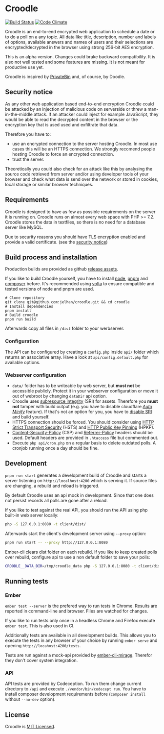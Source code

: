 # Croodle

[![Build Status](https://github.com/jelhan/croodle/actions/workflows/ci.yml/badge.svg?branch=master)](https://github.com/jelhan/croodle/actions/workflows/ci.yml?query=branch%3Amaster)
[![Code Climate](https://codeclimate.com/github/jelhan/croodle/badges/gpa.svg)](https://codeclimate.com/github/jelhan/croodle)

Croodle is an end-to-end encrypted web application to schedule a date or to do a poll on a any topic. All data like title, description, number and labels of options, available answers and names of users and their selections are encrypted/decrypted in the browser using strong 256-bit AES encryption.

This is an alpha version. Changes could brake backward compatibility. It is also not well tested and some features are missing. It is not meant for productive use yet.

Croodle is inspired by [PrivateBin](https://github.com/PrivateBin/PrivateBin) and, of course, by Doodle.

## Security notice

As any other web application based end-to-end encryption Croodle could be attacked by an injection of malicious code on serverside or threw a man-in-the-middle attack. If an attacker could inject for example JavaScript, they would be able to read the decrypted content in the browser or the encryption key that is used used and exfiltrate that data.

Therefore you have to:

* use an encrypted connection to the server hosting Croodle. In most use cases this will be an HTTPS connection. We strongly recomend people hosting Croodle to force an encrypted connection.
* trust the server.

Theoretically you could also check for an attack like this by analysing the source code retrieved from server and/or using developer tools of your browser and check what data is send over the network or stored in cookies, local storage or similar browser techniques.

## Requirements

Croodle is designed to have as few as possible requirements on the server it is running on. Croodle runs on almost every web space with PHP >= 7.2. Croodle stores the data in textfiles, so there is no need for a database server like MySQL.

Due to security reasons you should have TLS encryption enabled and provide a valid certificate. (see the [security notice](#security-notice))

## Build process and installation

Production builds are provided as github [release assets](https://github.com/jelhan/croodle/releases).

If you like to build Croodle yourself, you have to install [node](https://nodejs.org/), [pnpm](https://pnpm.io/) and [composer](https://getcomposer.org/) before. It's recommended using [volta](https://volta.sh/) to ensure compatible and tested versions of node and pnpm are used.

```shell
# Clone repository
git clone git@github.com:jelhan/croodle.git && cd croodle
# Install dependencies
pnpm install
# Build croodle
pnpm run build
```

Afterwards copy all files in `/dist` folder to your werbserver.

### Configuration

The API can be configured by creating a `config.php` inside `api/` folder which returns an associative array.
Have a look at `api/config.default.php` for available options.

### Webserver configuration

* `data/` folder has to be writeable by web server, but **must not** be accessible publicly. Protect it in your webserver configuration or move it out of webroot by changing `dataDir` api option.
* Croodle uses [subresource integrity](https://developer.mozilla.org/en-US/docs/Web/Security/Subresource_Integrity) (SRI) for assets. Therefore you **must not** tamper with build output (e.g. you have to disable cloudflare [*Auto Minify*](https://support.cloudflare.com/hc/en-us/articles/200167996-Does-CloudFlare-have-HTML-JavaScript-and-CSS-compression-features-) feature). If that's not an option for you, you have to [disable SRI](https://github.com/jonathanKingston/ember-cli-sri#options) and build yourself.
* HTTPS connection should be forced. You should consider using [HTTP Strict Transport Security](https://developer.mozilla.org/en-US/docs/Web/Security/HTTP_strict_transport_security) (HSTS) and [HTTP Public Key Pinning](https://developer.mozilla.org/en-US/docs/Web/Security/Public_Key_Pinning) (HPKP).
* [Content-Security-Policy](http://content-security-policy.com/) (CSP) and [Referrer-Policy](https://w3c.github.io/webappsec-referrer-policy/) headers should be used. Default headers are provided in `.htaccess` file but commented out.
* Execute `php api/cron.php` on a regular basis to delete outdated polls. A cronjob running once a day should be fine.

## Development

`pnpm run start` generates a development build of Croodle and starts
a server listening on `http://localhost:4200` which is serving it.
If source files are changing, a rebuild and reload is triggered.

By default Croodle uses an api mock in development. Since that one
does not persist records all polls are gone after a reload.

If you like to test against the real API, you should run the API
using php built-in web server locally:

```sh
php -S 127.0.0.1:8080 -t client/dist/
```

Afterwards start the client's development server using `--proxy` option:

```sh
pnpm run start -- --proxy http://127.0.0.1:8080
```

Ember-cli clears dist folder on each rebuild. If you like to keep
created polls over rebuild, configure api to use a non default folder
to save your polls:

```sh
CROODLE__DATA_DIR=/tmp/croodle_data php -S 127.0.0.1:8080 -t client/dist/
```

## Running tests

### Ember

`ember test --server` is the prefered way to run tests in Chrome. Results are reported in command-line and browser. Files are watched for changes.

If you like to run tests only once in a headless Chrome and Firefox execute `ember test`. This is also used in CI.

Additionally tests are available in all development builds. This allows you to execute the tests in any browser of your choice by running `ember serve` and opening `http://locahost:4200/tests`.

Tests are run against a mock-api provided by [ember-cli-mirage](http://www.ember-cli-mirage.com/). Therefor they don't cover system integration.

### API

API tests are provided by Codeception. To run them change current
directory to `/api` and execute `./vendor/bin/codecept run`. You have
to install composer development requirements before (`composer install`
without `--no-dev` option).

## License

Croodle is [MIT Licensed](https://github.com/jelhan/croodle/blob/master/LICENSE).
